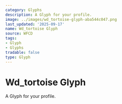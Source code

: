 ```yaml
---
category: Glyphs
description: A Glyph for your profile.
image: ../images/wd_tortoise-glyph-aba544c047.png
last_updated: '2025-09-17'
name: Wd_tortoise Glyph
source: WFCD
tags:
- Glyph
- Glyphs
tradable: false
type: Glyph
---
```


# Wd_tortoise Glyph

A Glyph for your profile.

